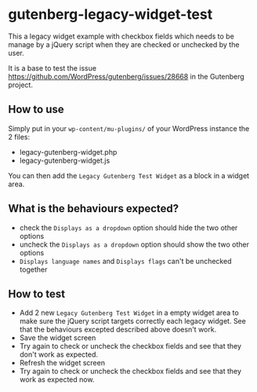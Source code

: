 # gutenberg-legacy-widget-test

This a legacy widget example with checkbox fields which needs to be manage by a jQuery script when they are checked or unchecked by the user.

It is a base to test the issue https://github.com/WordPress/gutenberg/issues/28668 in the Gutenberg project.

## How to use

Simply put in your `wp-content/mu-plugins/` of your WordPress instance the 2 files:
- legacy-gutenberg-widget.php
- legacy-gutenberg-widget.js

You can then add the `Legacy Gutenberg Test Widget` as a block in a widget area.

## What is the behaviours expected?

- check the `Displays as a dropdown` option should hide the two other options
- uncheck the `Displays as a dropdown` option should show the two other options
- `Displays language names` and `Displays flags` can't be unchecked together

## How to test

- Add 2 new `Legacy Gutenberg Test Widget` in a empty widget area to make sure the jQuery script targets correctly each legacy widget. See that the behaviours excepted described above doesn't work.
- Save the widget screen
- Try again to check or uncheck the checkbox fields and see that they don't work as expected.
- Refresh the widget screen
- Try again to check or uncheck the checkbox fields and see that they work as expected now.
